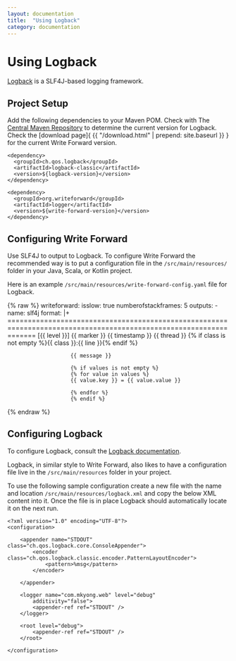 ```yaml
---
layout: documentation
title:  "Using Logback"
category: documentation
---
```


# Using Logback

[Logback](http://logback.qos.ch/) is a SLF4J-based logging framework.

## Project Setup

Add the following dependencies to your Maven POM. Check with The [Central Maven Repository](http://search.maven.org/#search%7Cgav%7C1%7Cg%3A%22ch.qos.logback%22%20AND%20a%3A%22logback-classic%22) to determine the current version for Logback. Check the [download page]{ {{ "/download.html" | prepend: site.baseurl }} } for the current Write Forward version.

    <dependency>
      <groupId>ch.qos.logback</groupId>
      <artifactId>logback-classic</artifactId>
      <version>${logback-version}</version>
    </dependency>

    <dependency>
      <groupId>org.writeforward</groupId>
      <artifactId>logger</artifactId>
      <version>${write-forward-version}</version>
    </dependency>


## Configuring Write Forward
Use SLF4J to output to Logback. To configure Write Forward the recommended way is to put a configuration file in the  `/src/main/resources/` folder in your Java, Scala, or Kotlin project.

Here is an example `/src/main/resources/write-forward-config.yaml` file for Logback.

{% raw %}
    writeforward:
             isslow: true
             numberofstackframes: 5
             outputs:
                  - name: slf4j
                    format: |+
                        ===================================================================================================================
                        [{{ level }}] {{ marker }} {{ timestamp }} {{ thread }} {% if class is not empty %}{{ class }}:{{ line }}{% endif %}

                        {{ message }}

                        {% if values is not empty %}
                        {% for value in values %}
                        {{ value.key }} = {{ value.value }}

                        {% endfor %}
                        {% endif %}
{% endraw %}


## Configuring Logback
To configure Logback, consult the [Logback documentation](http://logback.qos.ch/manual/configuration.html).

Logback, in similar style to Write Forward, also likes to have a configuration file live in the `/src/main/resources` folder in your project.

To use the following sample configuration create a new file with the name and location `/src/main/resources/logback.xml` and copy the below XML content into it. Once the file is in place Logback should automatically locate it on the next run.

    <?xml version="1.0" encoding="UTF-8"?>
    <configuration>

    	<appender name="STDOUT" class="ch.qos.logback.core.ConsoleAppender">
    		<encoder class="ch.qos.logback.classic.encoder.PatternLayoutEncoder">
    		    <pattern>%msg</pattern>
    		</encoder>

    	</appender>

    	<logger name="com.mkyong.web" level="debug"
    		additivity="false">
    		<appender-ref ref="STDOUT" />
    	</logger>

    	<root level="debug">
    		<appender-ref ref="STDOUT" />
    	</root>

    </configuration>
